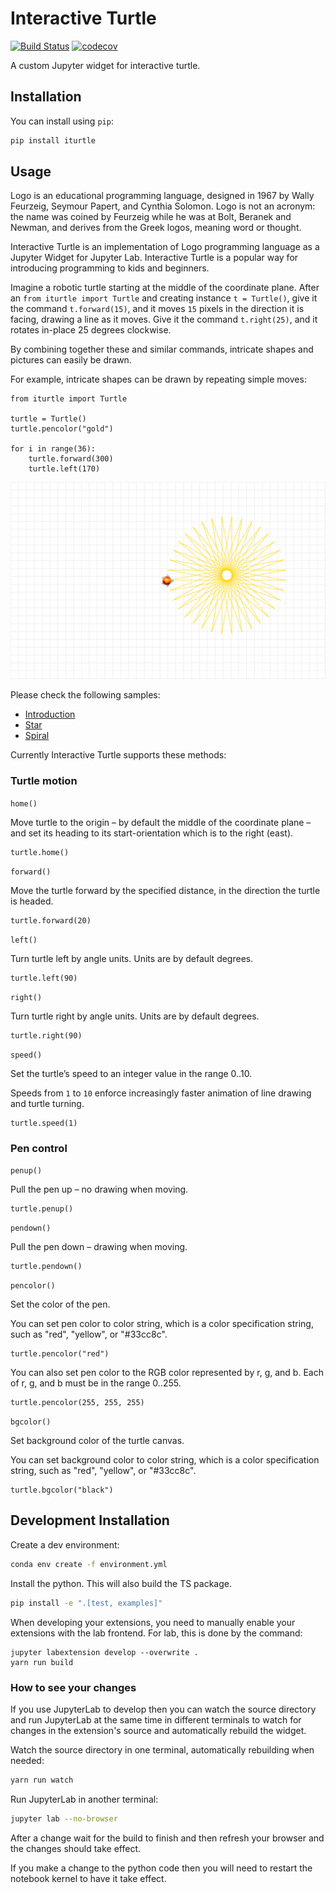 # Interactive Turtle

[![Build Status](https://travis-ci.org/datarho.tech/iturtle.svg?branch=master)](https://travis-ci.org/datarho.tech/iturtle)
[![codecov](https://codecov.io/gh/datarho.tech/iturtle/branch/master/graph/badge.svg)](https://codecov.io/gh/datarho.tech/iturtle)

A custom Jupyter widget for interactive turtle.

## Installation

You can install using `pip`:

```bash
pip install iturtle
```

## Usage

Logo is an educational programming language, designed in 1967 by Wally Feurzeig, Seymour Papert, and Cynthia Solomon. Logo is not an acronym: the name was coined by Feurzeig while he was at Bolt, Beranek and Newman, and derives from the Greek logos, meaning word or thought.

Interactive Turtle is an implementation of Logo programming language as a Jupyter Widget for Jupyter Lab. Interactive Turtle is a popular way for introducing programming to kids and beginners.

Imagine a robotic turtle starting at the middle of the coordinate plane. After an `from iturtle import Turtle` and creating instance `t = Turtle()`, give it the command `t.forward(15)`, and it moves `15` pixels in the direction it is facing, drawing a line as it moves. Give it the command `t.right(25)`, and it rotates in-place 25 degrees clockwise.

By combining together these and similar commands, intricate shapes and pictures can easily be drawn.

For example, intricate shapes can be drawn by repeating simple moves:

```
from iturtle import Turtle

turtle = Turtle()
turtle.pencolor("gold")

for i in range(36):
    turtle.forward(300)
    turtle.left(170)
```

![](star.svg)

Please check the following samples:

* [Introduction](examples/introduction.ipynb)
* [Star](examples/star.ipynb)
* [Spiral](examples/spiral.ipynb)

Currently Interactive Turtle supports these methods:

### Turtle motion

`home()`

Move turtle to the origin – by default the middle of the coordinate plane – and set its heading to its start-orientation which is to the right (east).

```
turtle.home()
```

`forward()`

Move the turtle forward by the specified distance, in the direction the turtle is headed.

```
turtle.forward(20)
```

`left()`

Turn turtle left by angle units. Units are by default degrees.

```
turtle.left(90)
```

`right()`

Turn turtle right by angle units. Units are by default degrees.

```
turtle.right(90)
```

`speed()`

Set the turtle’s speed to an integer value in the range 0..10.

Speeds from `1` to `10` enforce increasingly faster animation of line drawing and turtle turning.

```
turtle.speed(1)
```

### Pen control    

`penup()`

Pull the pen up – no drawing when moving.

```
turtle.penup()
```

`pendown()`

Pull the pen down – drawing when moving.

```
turtle.pendown()
```

`pencolor()`

Set the color of the pen.

You can set pen color to color string, which is a color specification string, such as "red", "yellow", or "#33cc8c".

```
turtle.pencolor("red")
```

You can also set pen color to the RGB color represented by r, g, and b. Each of r, g, and b must be in the range 0..255.

```
turtle.pencolor(255, 255, 255)
```

`bgcolor()`

Set background color of the turtle canvas.

You can set background color to color string, which is a color specification string, such as "red", "yellow", or "#33cc8c".

```
turtle.bgcolor("black")
```

## Development Installation

Create a dev environment:

```bash
conda env create -f environment.yml
```

Install the python. This will also build the TS package.

```bash
pip install -e ".[test, examples]"
```

When developing your extensions, you need to manually enable your extensions with the
lab frontend. For lab, this is done by the command:

```
jupyter labextension develop --overwrite .
yarn run build
```

### How to see your changes

If you use JupyterLab to develop then you can watch the source directory and run JupyterLab at the same time in different
terminals to watch for changes in the extension's source and automatically rebuild the widget.

Watch the source directory in one terminal, automatically rebuilding when needed:

```bash
yarn run watch
```

Run JupyterLab in another terminal:

```bash
jupyter lab --no-browser
```

After a change wait for the build to finish and then refresh your browser and the changes should take effect.

If you make a change to the python code then you will need to restart the notebook kernel to have it take effect.
